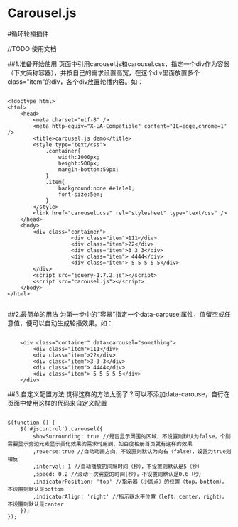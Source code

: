 Carousel.js
===========

#循环轮播插件

//TODO 使用文档

##1.准备开始使用
页面中引用carousel.js和carousel.css，指定一个div作为容器（下文简称容器），并按自己的需求设置高宽，在这个div里面放置多个class="item"的div，各个div放置轮播内容。如：
<pre><code>
&lt;!doctype html&gt;
&lt;html&gt;
    &lt;head&gt;
        &lt;meta charset="utf-8" /&gt;
        &lt;meta http-equiv="X-UA-Compatible" content="IE=edge,chrome=1" /&gt;
        &lt;title&gt;carousel.js demo&lt;/title&gt;
        &lt;style type="text/css"&gt;
            .container{
                width:1000px;
                height:500px;
                margin-bottom:50px;
            }
            .item{
                background:none #e1e1e1;
                font-size:5em;
            }
        &lt;/style&gt;
        &lt;link href="carousel.css" rel="stylesheet" type="text/css" /&gt;
    &lt;/head&gt;
    &lt;body&gt;
        &lt;div class="container"&gt;
                    &lt;div class="item"&gt;111&lt;/div&gt;
                    &lt;div class="item"&gt;22&lt;/div&gt;
                    &lt;div class="item"&gt;3 3 3&lt;/div&gt;
                    &lt;div class="item"&gt; 4444&lt;/div&gt;
                    &lt;div class="item"&gt; 5 5 5 5 5&lt;/div&gt;
        &lt;/div&gt;
        &lt;script src="jquery-1.7.2.js"&gt;&lt;/script&gt;
        &lt;script src="carousel.js"&gt;&lt;/script&gt;
    &lt;/body&gt;
&lt;/html&gt;

</code></pre>

##2.最简单的用法
为第一步中的“容器”指定一个data-carousel属性，值留空或任意值，便可以自动生成轮播效果。如：
<pre><code>
    &lt;div class="container" data-carousel="something"&gt;
        &lt;div class="item"&gt;111&lt;/div&gt;
        &lt;div class="item"&gt;22&lt;/div&gt;
        &lt;div class="item"&gt;3 3 3&lt;/div&gt;
        &lt;div class="item"&gt; 4444&lt;/div&gt;
        &lt;div class="item"&gt; 5 5 5 5 5&lt;/div&gt;
    &lt;/div&gt;
</code></pre>

##3.自定义配置方法
觉得这样的方法太弱了？可以不添加data-carouse，自行在页面中使用这样的代码来自定义配置
<pre><code>
$(function () {
    $('#jscontrol').carousel({
        showSurrounding: true //是否显示周围的区域，不设置则默认为false，个别需要显示旁边元素显示美化效果的需求时用到，如百度相册首页就有这样的效果
        ,reverse:true //自动动画方向，不设置则默认为向右（false），设置为true则相反
        ,interval: 1 //自动播放的间隔时间（秒），不设置则默认是5（秒）
        ,speed: 0.2 //滚动一次需要的时间(秒)，不设置则默认是0.6（秒）
        ,indicatorPosition: 'top' //指示器（小圆点）的位置（top，bottom），不设置则默认是bottom
        ,indicatorAlign: 'right' //指示器水平位置（left，center，right），不设置则默认是center
    });
});
</code></pre>
